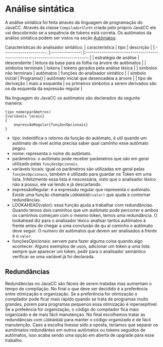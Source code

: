 # Análise sintática
A análise sintática foi feita através da linguagem de programação do JavaCC. Através da classe `CompiladorSloth` criada pelo próprio JavaCC ele vai descobrindo se a sequência de tokens está correta. Os autômatos da análise sintática podem ser vistos na seção [Autômatos](../Automatos/README.md).

Características do analisador sintático:
|     característica     	|       tipo      	|                                    descrição                                    	|
|:----------------------:	|:---------------:	|:-------------------------------------------------------------------------------:	|
| estratégia de análise  	| descendente     	| leitura da base para as folha na árvore de autômatos                            	|
| símbolos terminais     	| tokens          	| tokens gerados pela análise léxica                                              	|
| simbolos não terminais 	| autômatos       	| funções do analisador sintático                                                 	|
| simbolo inicial        	| Programa()      	| autômato inicial que desencadeia a árvore                                       	|
| tipo de derivação      	| mais a esquerda 	| os primeiros símbolos a serem derivados são os da esquerda da expressão regular 	|


Na linguagem do JavaCC os autômatos são declarados da segunte maneira:

```
tipo nome(parâmetros)
{variáveis locais}
{
    expressãoRegular{funçõesOpcionais}
}
```
- tipo: indentifica o retorno da função do autômato, é util quando um autômato de nivel acima precisa saber qual caminho esse autômato pegou.
- nome: representa o nome do autômato.
- parâmetros: o autômato pode receber parâmetros que são em geral utilizado pelas `funçõesOpcionais`.
- variáveis locais: igual os parâmetros são utilizadas em geral pelas `funçõesOpcionais`, também é utilizado para guardar os Token em uma lista. Infelizmente essa lista é nescessária, visto que o analisador léxico não a possui, ele vai lendo e já descartando.
- expressãoRegular: é a expressão regular que representa o autômato. Existe uma função chamada `LOOKAHEAD(valor)` que ajuda a contornar redundâncias.
- LOOKAHEAD(valor): essa função ajuda a trabalhar com redundâncias. Quando temos dois caminhos que um autômato pode percorrer e ambos os caminhos começam com o mesmo token, temos uma redundância. O lookahead diz para o analisador léxico analisar tantos autômatos à frente antes de chegar a uma conclusão de qu   al caminho o autômato deve seguir. O numero de autômatos que devem ser analisados á frente é o `valor`.
- funçõesOpicionais: servem para fazer alguma coisa quando algo acontecer. Alguns exemplos de usos, adicionar um token a uma lista sempre que aparecer um token, pedir para o analisador semântico verificar se uma variável já foi declarada.

## Redundâncias
Redundâncias no JavaCC são fáceis de serem tratadas mas aumentam o tempo de compilação. No final o que deve ser decidido é a preferência entre otimização e organização. Se a preferência for otimização o compilador pode ficar mais rápido quando se trata de programas muito grandes, porem para programas pequenos essa otimização é inpersepitível. Se a prefeência for organização, o código do compilador fica mais organizado e de mais fácil manutençao. No final escolhemos tratar as redundâncias com `LOOKAHEAD` para manter o código organizado e de fácil manutenção. Caso a escolha tivesse sido a oposta, teríamos que separar os aumômatos redundântes em outros autômatos ou tokens seguidos de autômatos, isso acaba sendo uma opção em aberta de upgrade para esse trabalho.